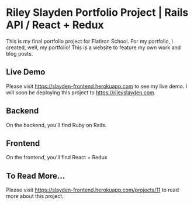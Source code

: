 # Riley Slayden Portfolio Project | Rails API / React + Redux

This is my final portfolio project for Flatiron School. For my portfolio, I created, well, my portfolio! This is a website to feature my own work and blog posts.

## Live Demo

Please visit https://slayden-frontend.herokuapp.com to see my live demo. I will soon be deploying this project to https://rileyslayden.com.

## Backend

On the backend, you'll find Ruby on Rails.

## Frontend

On the frontend, you'll find React + Redux

## To Read More...

Please visit https://slayden-frontend.herokuapp.com/projects/11 to read more about this project.

